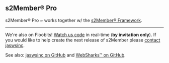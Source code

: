 ## s2Member® Pro

s2Member® Pro ~ works together w/ the [s2Member® Framework](https://github.com/websharks/s2member).

---

We're also on Floobits! [Watch us code](https://floobits.com/jaswsinc/s2member/redirect) in real-time (**by invitation only**). If you would like to help create the next release of s2Member please [contact jaswsinc](http://www.websharks-inc.com/bizdev/).

See also: [jaswsinc on GitHub](https://github.com/jaswsinc) and [WebSharks™ on GitHub](https://github.com/websharks).
